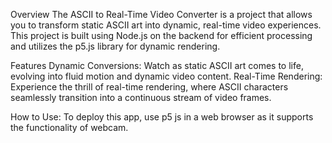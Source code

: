 Overview
The ASCII to Real-Time Video Converter is a project that allows you to transform static ASCII art into dynamic, real-time video experiences. This project is built using Node.js on the backend for efficient processing and utilizes the p5.js library for dynamic rendering.

Features
Dynamic Conversions: Watch as static ASCII art comes to life, evolving into fluid motion and dynamic video content.
Real-Time Rendering: Experience the thrill of real-time rendering, where ASCII characters seamlessly transition into a continuous stream of video frames.

How to Use:
To deploy this app, use p5 js in a web browser as it supports the functionality of webcam.

